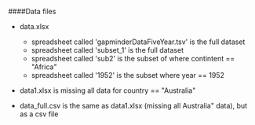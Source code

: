 ####Data files

- data.xlsx
  + spreadsheet called 'gapminderDataFiveYear.tsv' is the full dataset
  + spreadsheet called 'subset_1' is the full dataset
  + spreadsheet called 'sub2' is the subset of where contintent == "Africa"
  + spreadsheet called '1952' is the subset where year == 1952

- data1.xlsx is missing all data for country == "Australia"

- data_full.csv is the same as data1.xlsx (missing all Australia" data), but as a csv file

